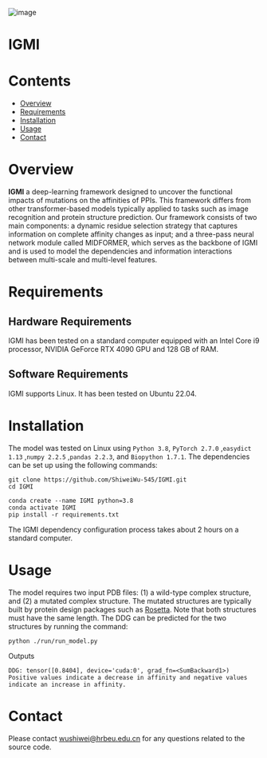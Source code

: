 ![image](./data/overview.png)

# IGMI

# Contents

- [Overview](#overview)
- [Requirements](#Requirements)
- [Installation](#Installation)
- [Usage](#Usage)
- [Contact](#Contact)


# Overview

**IGMI** a deep-learning framework designed to uncover the functional impacts of mutations on the affinities of PPIs. This framework differs from other transformer-based models typically applied to tasks such as image recognition and protein structure prediction. Our framework consists of two main components: a dynamic residue selection strategy that captures information on complete affinity changes as input; and a three-pass neural network module called MIDFORMER, which serves as the backbone of IGMI and is used to model the dependencies and information interactions between multi-scale and multi-level features.

# Requirements

## Hardware Requirements

IGMI has been tested on a standard computer equipped with an Intel Core i9 processor, NVIDIA GeForce RTX 4090 GPU and 128 GB of RAM.


## Software Requirements

IGMI supports Linux. It has been tested on Ubuntu 22.04.

# Installation

The model was tested on Linux using  `Python 3.8`, `PyTorch 2.7.0` ,`easydict 1.13` ,`numpy 2.2.5` ,`pandas 2.2.3`, and `Biopython 1.7.1`. The dependencies can be set up using the following commands:

```
git clone https://github.com/ShiweiWu-545/IGMI.git
cd IGMI

conda create --name IGMI python=3.8
conda activate IGMI
pip install -r requirements.txt
```
The IGMI dependency configuration process takes about 2 hours on a standard computer.

# Usage

The model requires two input PDB files: (1) a wild-type complex structure, and (2) a mutated complex structure. The mutated structures are typically built by protein design packages such as [Rosetta](https://www.rosettacommons.org/docs/latest/cartesian-ddG). Note that both structures must have the same length. The DDG can be predicted for the two structures by running the command:

```
python ./run/run_model.py
```
Outputs
```
DDG: tensor([0.8404], device='cuda:0', grad_fn=<SumBackward1>)
Positive values indicate a decrease in affinity and negative values indicate an increase in affinity.
```

# Contact

Please contact wushiwei@hrbeu.edu.cn for any questions related to the source code.
